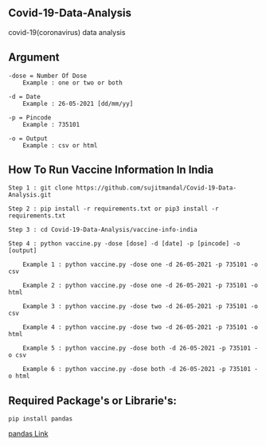 ## Covid-19-Data-Analysis
covid-19(coronavirus) data analysis 


## Argument 
```
-dose = Number Of Dose 
    Example : one or two or both

-d = Date 
    Example : 26-05-2021 [dd/mm/yy]

-p = Pincode 
    Example : 735101

-o = Output 
    Example : csv or html 
```

## How To Run Vaccine Information In India
```
Step 1 : git clone https://github.com/sujitmandal/Covid-19-Data-Analysis.git

Step 2 : pip install -r requirements.txt or pip3 install -r requirements.txt

Step 3 : cd Covid-19-Data-Analysis/vaccine-info-india

Step 4 : python vaccine.py -dose [dose] -d [date] -p [pincode] -o [output]

    Example 1 : python vaccine.py -dose one -d 26-05-2021 -p 735101 -o csv

    Example 2 : python vaccine.py -dose one -d 26-05-2021 -p 735101 -o html

    Example 3 : python vaccine.py -dose two -d 26-05-2021 -p 735101 -o csv

    Example 4 : python vaccine.py -dose two -d 26-05-2021 -p 735101 -o html

    Example 5 : python vaccine.py -dose both -d 26-05-2021 -p 735101 -o csv

    Example 6 : python vaccine.py -dose both -d 26-05-2021 -p 735101 -o html
```

## Required Package's or Librarie's:
```
pip install pandas
```
[pandas Link](https://pypi.org/project/pandas/)